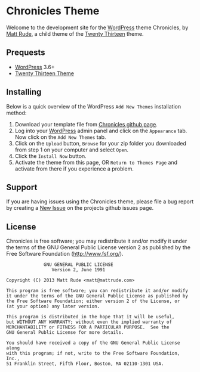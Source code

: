 # Chronicles Theme

Welcome to the development site for the [WordPress](http://wordpress.org) theme Chronicles, by [Matt Rude](http://mattrude.com), a child theme of the [Twenty Thirteen](http://theme.wordpress.com/themes/twentythirteen/) theme.

## Prequests

* [WordPress](http://wordpress.org) 3.6+
* [Twenty Thirteen Theme](http://theme.wordpress.com/themes/twentythirteen/)

## Installing

Below is a quick overview of the WordPress `Add New Themes` installation method:

1. Download your template file from [Chronicles github page](https://github.com/mattrude/wp-theme-chronicles/zipball/master).
1. Log into your [WordPress](http://wordpress.org) admin panel and click on the `Appearance` tab. Now click on the `Add New Themes` tab.
1. Click on the `Upload` button, `Browse` for your zip folder you downloaded from step 1 on your computer and select `Open`.
1. Click the `Install Now` button.
1. Activate the theme from this page, OR `Return to Themes Page` and activate from there if you experience a problem.

## Support
If you are having issues using the Chronicles theme, please file a bug report by creating a [New Issue](https://github.com/mattrude/wp-theme-chronicles/issues) on the projects github issues page.

## License
Chronicles is free software; you may redistribute it and/or modify it under the terms of the GNU General Public License version 2 as published by the Free Software Foundation (http://www.fsf.org/).

                  GNU GENERAL PUBLIC LICENSE
                     Version 2, June 1991
    
    Copyright (C) 2013 Matt Rude <matt@mattrude.com>

    This program is free software; you can redistribute it and/or modify
    it under the terms of the GNU General Public License as published by
    the Free Software Foundation; either version 2 of the License, or
    (at your option) any later version.

    This program is distributed in the hope that it will be useful,
    but WITHOUT ANY WARRANTY; without even the implied warranty of
    MERCHANTABILITY or FITNESS FOR A PARTICULAR PURPOSE.  See the
    GNU General Public License for more details.

    You should have received a copy of the GNU General Public License along
    with this program; if not, write to the Free Software Foundation, Inc.,
    51 Franklin Street, Fifth Floor, Boston, MA 02110-1301 USA.

